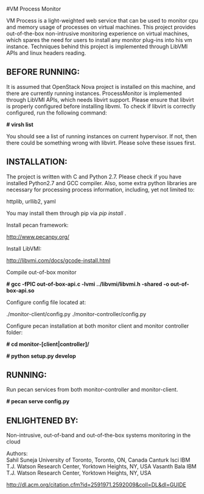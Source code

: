 #VM Process Monitor


VM Process is a light-weighted web service that can be used
to monitor cpu and memory usage of processes on virtual machines.
This project provides out-of-the-box non-intrusive monitoring
experience on virtual machines, which spares the need for users 
to install any monitor plug-ins into his vm instance. Techniques
behind this project is implemented through LibVMI APIs and 
linux headers reading.

## BEFORE RUNNING:

It is assumed that OpenStack Nova project is installed on 
this machine, and there are currently running instances. 
ProcessMonitor is implemented through LibVMI APIs, which needs 
libvirt support. Please ensure that libvirt is properly 
configured before installing libvmi. 
To check if libvirt is correctly configured, run the
following command:

**\# virsh list**

You should see a list of running instances on current hypervisor.
If not, then there could be something wrong with libvirt. Please
solve these issues first.


## INSTALLATION:

The project is written with C and Python 2.7. Please check if 
you have installed Python2.7 and GCC compiler. Also, some extra
python libraries are necessary for processing process information,
including, yet not limited to:

httplib, urllib2, yaml

You may install them through pip via *pip install <packet-name>*. 

Install pecan framework: 

http://www.pecanpy.org/ 


Install LibVMI:

http://libvmi.com/docs/gcode-install.html


Compile out-of-box monitor 

**\# gcc -fPIC out-of-box-api.c -lvmi ../libvmi/libvmi.h -shared -o out-of-box-api.so**


Configure config file located at:

./monitor-client/config.py
./monitor-controller/config.py


Configure pecan installation at both monitor client
and monitor controller folder:

**\# cd monitor-[client|controller]/**

**\# python setup.py develop**


## RUNNING:

Run pecan services from both monitor-controller and 
monitor-client.
 
**\# pecan serve config.py**


## ENLIGHTENED BY:

Non-intrusive, out-of-band and out-of-the-box systems monitoring in the cloud

Authors:	
Sahil Suneja	University of Toronto, Toronto, ON, Canada
Canturk Isci	IBM T.J. Watson Research Center, Yorktown Heights, NY, USA
Vasanth Bala	IBM T.J. Watson Research Center, Yorktown Heights, NY, USA

http://dl.acm.org/citation.cfm?id=2591971.2592009&coll=DL&dl=GUIDE
